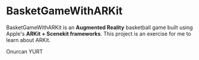 # BasketGameWithARKit


BasketGameWithARKit is an **Augmented Reality** basketball game built using Apple's **ARKit + Scenekit frameworks**. This project is an exercise for me to learn about ARKit.

Onurcan YURT
